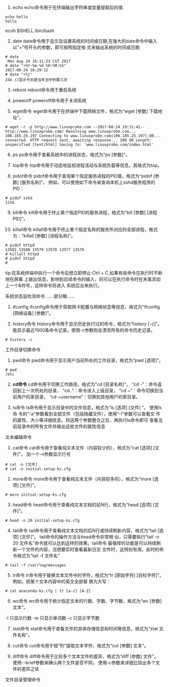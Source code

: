 
1. echo
echo命令用于在终端输出字符串或变量提取后的值.

```shell
echo hello
hello
```

ecoh $SHELL
/bin/bash

2. date
date命令用于显示及设置系统的时间或日期,在强大的date命令中输入以“+”号开头的参数，即可按照指定格 式来输出系统的时间或日期

```shell
# date
 Mon Aug 24 16:11:23 CST 2017 
# date "+%Y-%m-%d %H:%M:%S" 
2017-08-24 16:29:12 
# date "+%j" 
244 //显示今天是当年当中的第几天
```

3. reboot
reboot命令用于重启系统

4. poweroff
poweroﬀ命令用于关闭系统

5. wget命令 
wget命令用于在终端中下载网络文件，格式为“wget [参数] 下载地址”。 
```shell
# wget -r -p http://www.linuxprobe.com --2017-08-24 19:31:41-- http://www.linuxprobe.com/ Resolving www.linuxprobe.com... 106.185.25.197 Connecting to www.linuxprobe.com|106.185.25.197|:80... connected. HTTP request sent, awaiting response... 200 OK Length: unspecified [text/html] Saving to: 'www.linuxprobe.com/index.html' 

```

6. ps
ps命令用于查看系统中的进程状态，格式为“ps [参数]”。

7. top命令 
top命令用于动态地监视进程活动与系统负载等信息，其格式为top。

8. pidof命令 
pidof命令用于查询某个指定服务进程的PID值，格式为“pidof [参数] [服务名称]”。 
例如，可以使用如下命令来查询本机上sshd服务程序的PID：

```shell
# pidof sshd 
2156 
```

9. kill命令
kill命令用于终止某个指定PID的服务进程，格式为“kill [参数] [进程 PID]”。 

10. killall命令 
killall命令用于终止某个指定名称的服务所对应的全部进程，格式 为：“killall [参数] [进程名称]”。

```shell
# pidof httpd 
13581 13580 13579 13578 13577 13576 
# killall httpd 
# pidof httpd 
# 
```

tip:在系统终端中执行一个命令后想立即停止:Ctrl + C,如果有些命令在执行时不断地在屏幕 上输出信息，影响到后续命令的输入，则可以在执行命令时在末尾添加上一个&符号，这样命令将进入 系统后台来执行。

系统状态监检测命令
……部分略……

1. ifconfig
ifconﬁg命令用于获取网卡配置与网络状态等信息，格式为“ifconﬁg [网络设备] [参数]”。

2. history命令 
history命令用于显示历史执行过的命令，格式为“history [-c]”。 能显示最近1000条命令记录。使用-c参数则会清空所有的命令历史记录。

```shell
# history -c
```

工作目录切换命令

1. pwd命令 
pwd命令用于显示用户当前所处的工作目录，格式为“pwd [选项]”。

```shell
# pwd 
/etc 
```

2. **cd命令**
cd命令用于切换工作路径，格式为“cd [目录名称]”。 
“cd -”：命令返回到上一次所处的目录，
“cd..”：命令进入上级目录， 
“cd ~”：命令切换到当前用户的家目录，
“cd ~username”：切换到其他用户的家目录。

3. ls命令 
ls命令用于显示目录中的文件信息，格式为“ls [选项] [文件] ”。 
使用ls命 令的“-a”参数看到全部文件（包括隐藏文件），使用“-l”参数可以查看文 件的属性、大小等详细信息。将这两个参数整合之后，再执行ls命令即可 查看当前目录中的所有文件并输出这些文件的属性信息


文本编辑命令

1. cat命令 
cat命令用于查看纯文本文件（内容较少的），格式为“cat [选项] [文件]”。 
加一个-n参数显示行号

```shell
# cat -n [文件]
# cat -n initial-setup-ks.cfg 
```

2. more命令 
more命令用于查看纯文本文件（内容较多的），格式为“more [选项] [文件]”。 

```shell
# more initial-setup-ks.cfg 
```

3. head命令
head命令用于查看纯文本文档的前N行，格式为“head [选项] [文 件]”。

```shell
# head -n 20 initial-setup-ks.cfg 
```

4. tail命令 
tail命令用于查看纯文本文档的后N行或持续刷新内容，格式为“tail [选项] [文件]”。 
tail命令的操作方法与head命令非常相 似，只需要执行“tail -n 20 文件名”命令就可以达到这样的效果。tail命令 最强悍的功能是可以持续刷新一个文件的内容，当想要实时查看最新日志 文件时，这特别有用，此时的命令格式为“tail -f 文件名”

```shell
# tail -f /var/log/messages 
```


5. tr命令 
tr命令用于替换文本文件中的字符，格式为“tr [原始字符] [目标字符]”。
例如，把某个文本内容中的英文全部替 换为大写：

```shell
# cat anaconda-ks.cfg | tr [a-z] [A-Z] 
```

6. wc命令 
wc命令用于统计指定文本的行数、字数、字节数，格式为“wc [参数] 文本”。

-l 只显示行数
-w 只显示单词数
-c 只显示字节数

7. stat命令 
stat命令用于查看文件的具体存储信息和时间等信息，格式为“stat 文件名称”。 

8. cut命令 
cut命令用于按“列”提取文本字符，格式为“cut [参数] 文本”。 

9. diﬀ命令 
diﬀ命令用于比较多个文本文件的差异，格式为“diﬀ [参数] 文件”。
使用--brief参数来确认两个文件是否不同，
使用-c参数来详细比较出多个文件的差异之处

文件目录管理命令
